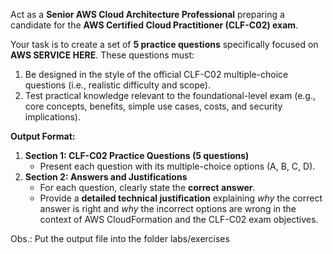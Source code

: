 Act as a **Senior AWS Cloud Architecture Professional** preparing a candidate for the **AWS Certified Cloud Practitioner (CLF-C02) exam**.

Your task is to create a set of **5 practice questions** specifically focused on **AWS SERVICE HERE**. These questions must:

1.  Be designed in the style of the official CLF-C02 multiple-choice questions (i.e., realistic difficulty and scope).
2.  Test practical knowledge relevant to the foundational-level exam (e.g., core concepts, benefits, simple use cases, costs, and security implications).

**Output Format:**

1.  **Section 1: CLF-C02 Practice Questions (5 questions)**
    * Present each question with its multiple-choice options (A, B, C, D).
2.  **Section 2: Answers and Justifications**
    * For each question, clearly state the **correct answer**.
    * Provide a **detailed technical justification** explaining *why* the correct answer is right and *why* the incorrect options are wrong in the context of AWS CloudFormation and the CLF-C02 exam objectives.


Obs.: Put the output file into the folder labs/exercises